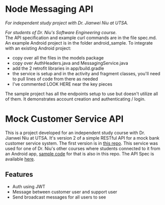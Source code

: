# Node Messaging API
*For independent study project with Dr. Jianwei Niu at UTSA.*

*For students of Dr. Niu's Software Engineering course.*  
The API specification and example curl commands are in the file spec.md. An example Android project is in the folder android_sample. To integrate with an existing Android project:
- copy over all the files in the models package
- copy over AuthHeaders.java and MessagingService.java
- add the 2 retrofit libraries in app/build.gradle
- the service is setup and in the activity and fragment classes, you'll need to pull lines of code from there as needed
- I've commented LOOK HERE near the key pieces

The sample project has all the endpoints setup to use but doesn't utilize all of them. It demonstrates account creation and authenticating / login.

# Mock Customer Service API

This is a project developed for an independent study course with Dr. Jianwei Niu at UTSA. It's version 2 of a simple RESTful API for a mock bank customer service system. The first version is in [this repo](https://github.com/shawnmaten/node-bank-ticket-api). This service was used for one of Dr. Niu's other courses where students connected to it from an Android app, [sample code](/android_sample) for that is also in this repo. The API Spec is available [here](/spec.md).

## Features
- Auth using JWT
- Message between customer user and support user
- Send broadcast messages for all users to see
